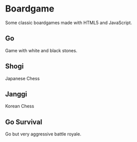 # Boardgame
Some classic boardgames made with HTML5 and JavaScript.

## Go
Game with white and black stones.

## Shogi
Japanese Chess

## Janggi
Korean Chess

## Go Survival
Go but very aggressive battle royale.